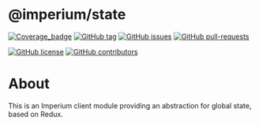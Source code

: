 # @imperium/state

[![Coverage_badge](../../docs/assets/coverage/state/coverage.svg)](assets/coverage/state/index.html)
[![GitHub tag](https://img.shields.io/github/tag/darkadept/imperium.svg)](https://github.com/thr-consulting/imperium/tags/)
[![GitHub issues](https://img.shields.io/github/issues/darkadept/imperium.svg)](https://github.com/thr-consulting/imperium/issues/)
[![GitHub pull-requests](https://img.shields.io/github/issues-pr/darkadept/imperium.svg)](https://github.com/thr-consulting/imperium/pull/)

[![GitHub license](https://img.shields.io/github/license/darkadept/imperium.svg)](https://github.com/thr-consulting/imperium/blob/master/LICENSE)
[![GitHub contributors](https://img.shields.io/github/contributors/darkadept/imperium.svg)](https://github.com/thr-consulting/imperium/graphs/contributors/)

# About
This is an Imperium client module providing an abstraction for global state, based on Redux.
